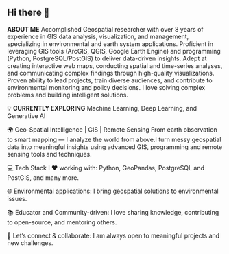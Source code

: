 ## Hi there 👋

**ABOUT ME**
Accomplished Geospatial researcher with over 8 years of experience in GIS data analysis, visualization, and management, specializing in environmental and earth system applications. Proficient in leveraging GIS tools (ArcGIS, QGIS, Google Earth Engine) and programming (Python, PostgreSQL/PostGIS) to deliver data-driven insights. Adept at creating interactive web maps, conducting spatial and time-series analyses, and communicating complex findings through high-quality visualizations. Proven ability to lead projects, train diverse audiences, and contribute to environmental monitoring and policy decisions.
I love solving complex problems and building intelligent solutions.

💡 **CURRENTLY EXPLORING**
Machine Learning, Deep Learning, and Generative AI

🌍 Geo-Spatial Intelligence | GIS | Remote Sensing
From earth observation to smart mapping — I analyze the world from above.I turn messy geospatial data into meaningful insights using advanced GIS, programming and remote sensing tools and techniques.

💻 Tech Stack I ❤️ working with:
Python, GeoPandas, PostgreSQL and PostGIS, and many more.

🌐 Environmental applications:
I bring geospatial solutions to environmental issues.

📚 Educator and Community-driven:
I love sharing knowledge, contributing to open-source, and mentoring others.

🤝 Let’s connect & collaborate:
I am always open to meaningful projects and new challenges.
